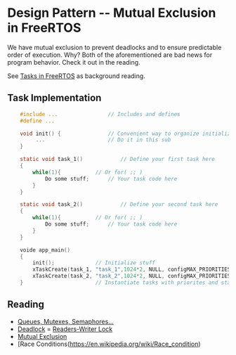 # Design Pattern -- Mutual Exclusion in FreeRTOS

We have mutual exclusion to prevent deadlocks and to ensure
predictable order of execution. Why? Both of the aforementioned are
bad news for program behavior. Check it out in the reading.



See [Tasks in FreeRTOS](https://www.freertos.org/a00015.html) as background reading. 



## Task Implementation 

```c
	#include ...				// Includes and defines
	#define ...

	void init() {				// Convenient way to organize initialization
	     ...    				// Do it in this sub
	}

	static void task_1()			// Define your first task here
	{
		while(1){			// Or for( ;; )
			Do some stuff;		// Your task code here
		}
	}

	static void task_2()			// Define your second task here
	{
		while(1){			// Or for( ;; )
			Do some stuff;		// Your task code here
		}
	}

	voide app_main()
	{
		init();				// Initialize stuff
		xTaskCreate(task_1, "task_1",1024*2, NULL, configMAX_PRIORITIES, NULL);
		xTaskCreate(task_2, "task_2",1024*2, NULL, configMAX_PRIORITIES-1, NULL);
	}			    		// Instantiate tasks with priorites and stack size

```
		
## Reading
- [Queues, Mutexes, Semaphores...](https://www.freertos.org/Embedded-RTOS-Queues.html)
- [Deadlock](https://en.wikipedia.org/wiki/Deadlock)
= [Readers-Writer Lock](https://en.wikipedia.org/wiki/Readers–writer_lock)
- [Mutual Exclusion](https://en.wikipedia.org/wiki/Mutual_exclusion)
- [Race Conditions(https://en.wikipedia.org/wiki/Race_condition)
